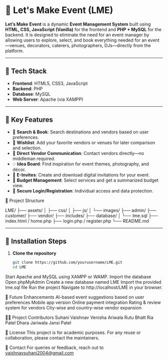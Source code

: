# 🎉 Let's Make Event (LME)

**Let’s Make Event** is a dynamic **Event Management System** built using **HTML, CSS, JavaScript (Vanilla)** for the frontend and **PHP + MySQL** for the backend. It is designed to eliminate the need for an event manager by allowing users to explore, select, and book everything needed for an event—venues, decorators, caterers, photographers, DJs—directly from the platform.

---

## 🔧 Tech Stack

- **Frontend**: HTML5, CSS3, JavaScript
- **Backend**: PHP
- **Database**: MySQL
- **Web Server**: Apache (via XAMPP)

---

## 🌟 Key Features

- 🔎 **Search & Book**: Search destinations and vendors based on user preferences.
- 🎯 **Wishlist**: Add your favorite vendors or venues for later comparison and selection.
- 💬 **Direct Vendor Communication**: Contact vendors directly—no middleman required.
- 💡 **Idea Board**: Find inspiration for event themes, photography, and décor.
- 💌 **E-Invites**: Create and download digital invitations for your event.
- 💸 **Budget Management**: Select services and get a summarized budget view.
- 🔐 **Secure Login/Registration**: Individual access and data protection.

📂 Project Structure

LME/
├── assets/
│ ├── css/
│ ├── js/
│ └── images/
├── admin/
├── customer/
├── vendor/
├── includes/
├── database/
│ └── lme.sql
├── index.html / home.php
├── login.php / register.php
└── README.md

---

## 📌 Installation Steps

1. **Clone the repository**
   ```bash
   git clone https://github.com/yourusername/LME.git
   cd LME
Start Apache and MySQL using XAMPP or WAMP.
Import the database
Open phpMyAdmin
Create a new database named LME
Import the provided lme.sql file
Run the project
Navigate to http://localhost/LME in your browser.

🔮 Future Enhancements
AI-based event suggestions based on user preferences
Mobile app version
Online payment integration
Rating & review system for vendors
City-wise and country-wise vendor expansion

👩‍💻 Project Contributors
Suhani Vaishnav
Venisha Ariwala
Rutu Bhatt
Ria Patel
Dhara Jariwala
Jansi Patel

📜 License
This project is for academic purposes. For any reuse or collaboration, please contact the maintainers.

📧 Contact
For queries or feedback, reach out to vaishnavsuhani2004@gmail.com
